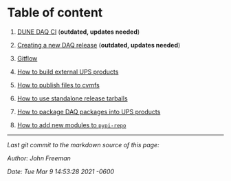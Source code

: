# Table of content



1. [DUNE DAQ CI](ci_github_action.md) (**outdated, updates needed**)


2. [Creating a new DAQ release](create_release.md) (**outdated, updates needed**)


3. [Gitflow](development_workflow_gitflow.md)


4. [How to build external UPS products](make_ups_products.md)


5. [How to publish files to cvmfs](publish_to_cvmfs.md)


6. [How to use standalone release tarballs](standalone_daq_release.md)


7. [How to package DAQ packages into UPS products](upsify_daq_packages.md)


8. [How to add new modules to `pypi-repo`](add_modules_to_pypi_repo.md)

-----

_Last git commit to the markdown source of this page:_


_Author: John Freeman_

_Date: Tue Mar 9 14:53:28 2021 -0600_
